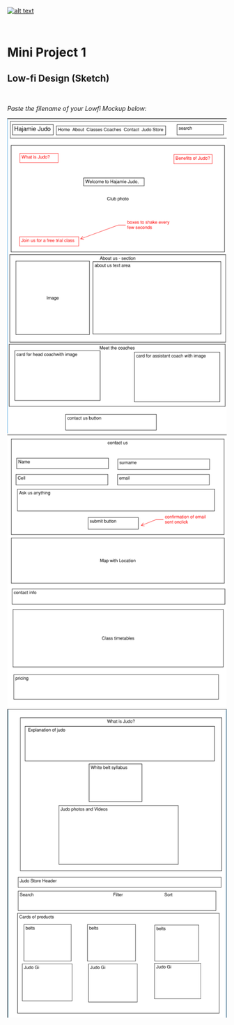 <!-- @format -->

[![alt text](https://x4w8f4y8.rocketcdn.me/wp-content/uploads/2020/05/iod_h_tp_white_c.png)](#)

<br/>

# Mini Project 1

## Low-fi Design (Sketch)

</br>

_Paste the filename of your Lowfi Mockup below:_

<html>
<div align='center'>
<img src='../images/Low-Fi Design/Page 1 Low_Fi.png' alt='page 1'>
<img src='../images/Low-Fi Design/Page 2 Low_Fi.png' alt='page 2'>
<img src='../images/Low-Fi Design/Page 3 Low_Fi.png' alt='page 3'>

</div>
</html>

</br>
